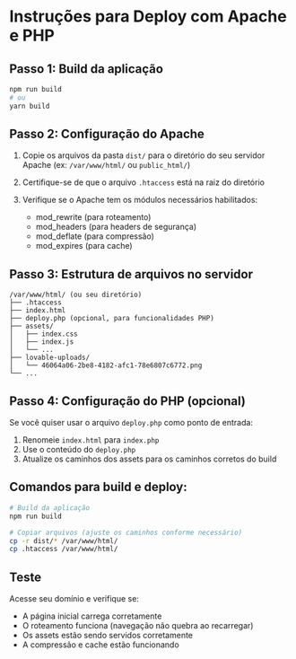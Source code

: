# Instruções para Deploy com Apache e PHP

## Passo 1: Build da aplicação
```bash
npm run build
# ou
yarn build
```

## Passo 2: Configuração do Apache

1. Copie os arquivos da pasta `dist/` para o diretório do seu servidor Apache (ex: `/var/www/html/` ou `public_html/`)

2. Certifique-se de que o arquivo `.htaccess` está na raiz do diretório

3. Verifique se o Apache tem os módulos necessários habilitados:
   - mod_rewrite (para roteamento)
   - mod_headers (para headers de segurança)
   - mod_deflate (para compressão)
   - mod_expires (para cache)

## Passo 3: Estrutura de arquivos no servidor

```
/var/www/html/ (ou seu diretório)
├── .htaccess
├── index.html
├── deploy.php (opcional, para funcionalidades PHP)
├── assets/
│   ├── index.css
│   ├── index.js
│   └── ...
├── lovable-uploads/
│   └── 46064a06-2be8-4182-afc1-78e6807c6772.png
└── ...
```

## Passo 4: Configuração do PHP (opcional)

Se você quiser usar o arquivo `deploy.php` como ponto de entrada:

1. Renomeie `index.html` para `index.php`
2. Use o conteúdo do `deploy.php` 
3. Atualize os caminhos dos assets para os caminhos corretos do build

## Comandos para build e deploy:

```bash
# Build da aplicação
npm run build

# Copiar arquivos (ajuste os caminhos conforme necessário)
cp -r dist/* /var/www/html/
cp .htaccess /var/www/html/
```

## Teste

Acesse seu domínio e verifique se:
- A página inicial carrega corretamente
- O roteamento funciona (navegação não quebra ao recarregar)
- Os assets estão sendo servidos corretamente
- A compressão e cache estão funcionando